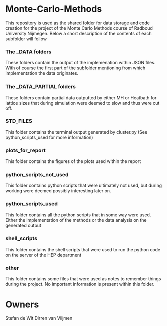# Monte-Carlo-Methods
This repository is used as the shared folder for data storage and code creation for the project of the Monte Carlo Methods course of Radboud University Nijmegen. Below a short description of the contents of each subfolder will follow

### The _DATA folders

These folders contain the output of the implemenation within JSON files. With of course the first part  of the subfolder mentioning from which implementation the data originates.

### The _DATA_PARTIAL folders

These folders contain partial data outputted by either MH or Heatbath for lattice sizes that during simulation were deemed to slow and thus were cut off. 

### STD_FILES 

This folder contains the terminal output generated by cluster.py (See python_scripts_used for more information)

### plots_for_report

This folder contains the figures of the plots used within the report

### python_scripts_not_used

This folder contains python scripts that were ultimately not used, but during working were deemed possibly interesting later on. 

### python_scripts_used

This folder contains all the python scripts that in some way were used. Either the implementation of the methods or the data analysis on the generated output

### shell_scripts

This folder contains the shell scripts that were used to run the python code on the server of the HEP department

### other

This folder contains some files that were used as notes to remember things during the project. No important information is present within this folder. 


# Owners

Stefan de Wit
Dirren van Vlijmen

